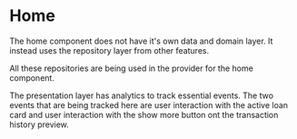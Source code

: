 # Home

The home component does not have it's own data and domain layer. It instead uses the repository layer from other features.

All these repositories are being used in the provider for the home component. 

The presentation layer has analytics to track essential events. The two events that are being tracked here are user interaction with the active loan card and user interaction with the show more button ont the transaction history preview.

